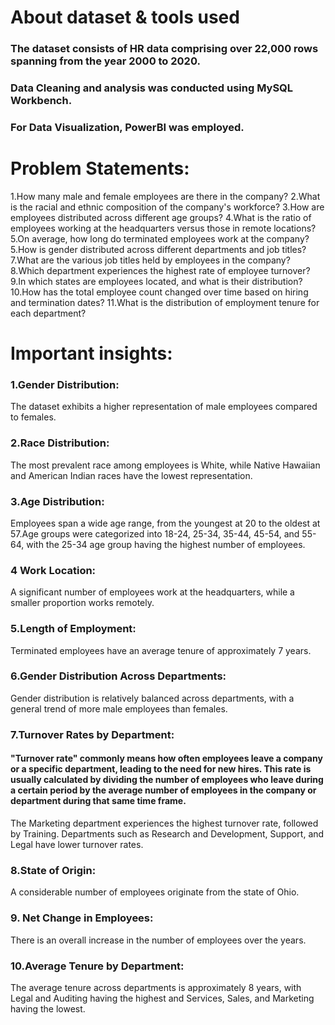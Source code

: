 # About dataset & tools used
### The dataset consists of HR data comprising over 22,000 rows spanning from the year 2000 to 2020.
### Data Cleaning and analysis was conducted using MySQL Workbench.
### For Data Visualization, PowerBI was employed.






# Problem Statements:
1.How many male and female employees are there in the company?
2.What is the racial and ethnic composition of the company's workforce?
3.How are employees distributed across different age groups?
4.What is the ratio of employees working at the headquarters versus those in remote locations?
5.On average, how long do terminated employees work at the company?
5.How is gender distributed across different departments and job titles?
7.What are the various job titles held by employees in the company?
8.Which department experiences the highest rate of employee turnover?
9.In which states are employees located, and what is their distribution?
10.How has the total employee count changed over time based on hiring and termination dates?
11.What is the distribution of employment tenure for each department?




# Important insights:
### 1.Gender Distribution:
The dataset exhibits a higher representation of male employees compared to females.

### 2.Race Distribution:
The most prevalent race among employees is White, while Native Hawaiian and American Indian races have the lowest representation.

### 3.Age Distribution:
Employees span a wide age range, from the youngest at 20 to the oldest at 57.Age groups were categorized into 18-24, 25-34, 35-44, 45-54, and 55-64, with the 25-34 age group having the highest number of employees.

### 4 Work Location:
A significant number of employees work at the headquarters, while a smaller proportion works remotely.

### 5.Length of Employment:
Terminated employees have an average tenure of approximately 7 years.


### 6.Gender Distribution Across Departments:
Gender distribution is relatively balanced across departments, with a general trend of more male employees than females.

### 7.Turnover Rates by Department:
#### "Turnover rate" commonly means how often employees leave a company or a specific department, leading to the need for new hires. This rate is usually calculated by dividing the number of employees who leave during a certain period by the average number of employees in the company or department during that same time frame.
The Marketing department experiences the highest turnover rate, followed by Training.
Departments such as Research and Development, Support, and Legal have lower turnover rates.


### 8.State of Origin:
A considerable number of employees originate from the state of Ohio.

### 9. Net Change in Employees:
There is an overall increase in the number of employees over the years.


### 10.Average Tenure by Department:
The average tenure across departments is approximately 8 years, with Legal and Auditing having the highest and Services, Sales, and Marketing having the lowest.
